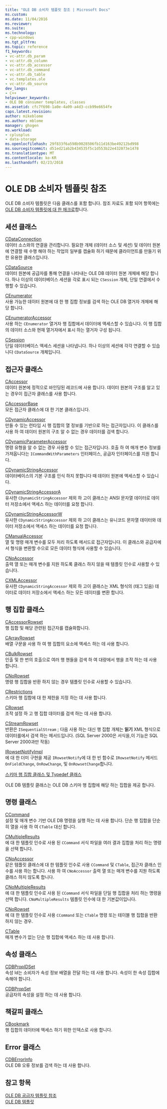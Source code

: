 ```yaml
---
title: "OLE DB 소비자 템플릿 참조 | Microsoft Docs"
ms.custom: 
ms.date: 11/04/2016
ms.reviewer: 
ms.suite: 
ms.technology:
- cpp-windows
ms.tgt_pltfrm: 
ms.topic: reference
f1_keywords:
- vc-attr.db_param
- vc-attr.db_column
- vc-attr.db_accessor
- vc-attr.db_command
- vc-attr.db_table
- vc.templates.ole
- vc-attr.db_source
dev_langs:
- C++
helpviewer_keywords:
- OLE DB consumer templates, classes
ms.assetid: cfc7f698-1a0e-4a09-a4d3-ccb99e6654fe
caps.latest.revision: 
author: mikeblome
ms.author: mblome
manager: ghogen
ms.workload:
- cplusplus
- data-storage
ms.openlocfilehash: 29f833f6a598b9028506fb11d163be49212bd998
ms.sourcegitcommit: d51ed21ab2b434535f5c1d553b22e432073e1478
ms.translationtype: MT
ms.contentlocale: ko-KR
ms.lasthandoff: 02/23/2018
---
```

# <a name="ole-db-consumer-templates-reference"></a>OLE DB 소비자 템플릿 참조
OLE DB 소비자 템플릿은 다음 클래스를 포함 합니다. 참조 자료도 포함 되어 항목에는 [OLE DB 소비자 템플릿에 대 한 매크로](../../data/oledb/macros-and-global-functions-for-ole-db-consumer-templates.md)합니다.  
  
## <a name="session-classes"></a>세션 클래스  
 [CDataConnection](../../data/oledb/cdataconnection-class.md)  
 데이터 소스와의 연결을 관리합니다. 필요한 개체 (데이터 소스 및 세션) 및 데이터 원본에 연결할 때 수행 해야 하는 작업의 일부를 캡슐화 하기 때문에 클라이언트를 만들기 위한 유용한 클래스입니다.  
  
 [CDataSource](../../data/oledb/cdatasource-class.md)  
 데이터 원본에 공급자를 통해 연결을 나타내는 OLE DB 데이터 원본 개체에 해당 합니다. 하나 이상의 데이터베이스 세션을 각로 표시 되는 `CSession` 개체, 단일 연결에서 수행할 수 있습니다.  
  
 [CEnumerator](../../data/oledb/cenumerator-class.md)  
 사용 가능한 데이터 원본에 대 한 행 집합 정보를 검색 하는 OLE DB 열거자 개체에 해당 합니다.  
  
 [CEnumeratorAccessor](../../data/oledb/cenumeratoraccessor-class.md)  
 사용 하는 `CEnumerator` 열거자 행 집합에서 데이터에 액세스할 수 있습니다. 이 행 집합의 데이터 소스와 현재 열거자에서 표시 하는 열거자 구성 됩니다.  
  
 [CSession](../../data/oledb/csession-class.md)  
 단일 데이터베이스 액세스 세션을 나타냅니다. 하나 이상의 세션에 각각 연결할 수 있습니다 `CDataSource` 개체입니다.  
  
## <a name="accessor-classes"></a>접근자 클래스  
 [CAccessor](../../data/oledb/caccessor-class.md)  
 데이터 원본에 정적으로 바인딩된 레코드에 사용 합니다. 데이터 원본의 구조를 알고 있는 경우이 접근자 클래스를 사용 합니다.  
  
 [CAccessorBase](../../data/oledb/caccessorbase-class.md)  
 모든 접근자 클래스에 대 한 기본 클래스입니다.  
  
 [CDynamicAccessor](../../data/oledb/cdynamicaccessor-class.md)  
 만들 수 있는 런타임 시 행 집합의 열 정보를 기반으로 하는 접근자입니다. 이 클래스를 사용 하 여 데이터 원본의 구조 알 수 없는 경우 데이터를 검색 합니다.  
  
 [CDynamicParameterAccessor](../../data/oledb/cdynamicparameteraccessor-class.md)  
 명령 유형을 알 수 없는 경우 사용할 수 있는 접근자입니다. 호출 하 여 매개 변수 정보를 가져옵니다는 `ICommandWithParameters` 인터페이스, 공급자 인터페이스를 지원 합니다.  
  
 [CDynamicStringAccessor](../../data/oledb/cdynamicstringaccessor-class.md)  
 데이터베이스의 기본 구조를 인식 하지 못합니다 때 데이터 원본에 액세스할 수 있습니다.  
  
 [CDynamicStringAccessorA](../../data/oledb/cdynamicstringaccessora-class.md)  
 유사한 `CDynamicStringAccessor` 제외 하 고이 클래스는 ANSI 문자열 데이터로 데이터 저장소에서 액세스 하는 데이터를 요청 합니다.  
  
 [CDynamicStringAccessorW](../../data/oledb/cdynamicstringaccessorw-class.md)  
 유사한 `CDynamicStringAccessor` 제외 하 고이 클래스는 유니코드 문자열 데이터와 데이터 저장소에서 액세스 하는 데이터를 요청 합니다.  
  
 [CManualAccessor](../../data/oledb/cmanualaccessor-class.md)  
 열 및 명령 매개 변수를 모두 처리 하도록 메서드로 접근자입니다. 이 클래스와 공급자에서 형식을 변환할 수으로 모든 데이터 형식에 사용할 수 있습니다.  
  
 [CNoAccessor](../../data/oledb/cnoaccessor-class.md)  
 출력 열 또는 매개 변수를 지원 하도록 클래스 하지 않을 때 템플릿 인수로 사용할 수 있습니다.  
  
 [CXMLAccessor](../../data/oledb/cxmlaccessor-class.md)  
 유사한 `CDynamicStringAccessor` 제외 하 고이 클래스는 XML 형식의 (태그 있음) 데이터로 데이터 저장소에서 액세스 하는 모든 데이터를 변환 합니다.  
  
## <a name="rowset-classes"></a>행 집합 클래스  
 [CAccessorRowset](../../data/oledb/caccessorrowset-class.md)  
 행 집합 및 해당 관련된 접근자를 캡슐화합니다.  
  
 [CArrayRowset](../../data/oledb/carrayrowset-class.md)  
 배열 구문을 사용 하 여 행 집합의 요소에 액세스 하는 데 사용 합니다.  
  
 [CBulkRowset](../../data/oledb/cbulkrowset-class.md)  
 인출 및 한 번의 호출으로 여러 행 핸들을 검색 하 여 대량에서 행을 조작 하는 데 사용 합니다.  
  
 [CNoRowset](../../data/oledb/cnorowset-class.md)  
 명령 행 집합을 반환 하지 않는 경우 템플릿 인수로 사용할 수 있습니다.  
  
 [CRestrictions](../../data/oledb/crestrictions-class.md)  
 스키마 행 집합에 대 한 제한을 지정 하는 데 사용 합니다.  
  
 [CRowset](../../data/oledb/crowset-class.md)  
 조작 설정 하 고 행 집합 데이터를 검색 하는 데 사용 합니다.  
  
 [CStreamRowset](../../data/oledb/cstreamrowset-class.md)  
 반환은 `ISequentialStream` ; 다음 사용 하는 대신 행 집합 개체는 **읽기** XML 형식으로 데이터를에서 검색 하는 메서드입니다. (SQL Server 2000은 서식을,이 기능은 SQL Server 2000과만 작동)  
  
 [IRowsetNotifyImpl](../../data/oledb/irowsetnotifyimpl-class.md)  
 에 대 한 더미 구현을 제공 `IRowsetNotify`에 대 한 빈 함수로 `IRowsetNotify` 메서드 `OnFieldChange`, `OnRowChange`, 및 `OnRowsetChange`합니다.  
  
 [스키마 행 집합 클래스 및 Typedef 클래스](../../data/oledb/schema-rowset-classes-and-typedef-classes.md)  
  
 OLE DB 템플릿 클래스는 OLE DB 스키마 행 집합에 해당 하는 집합을 제공 합니다.  
  
## <a name="command-classes"></a>명령 클래스  
 [CCommand](../../data/oledb/ccommand-class.md)  
 설정 및 매개 변수 기반 OLE DB 명령을 실행 하는 데 사용 합니다. 단순 행 집합을 단순히 열을 사용 하 여 `CTable` 대신 합니다.  
  
 [CMultipleResults](../../data/oledb/cmultipleresults-class.md)  
 에 대 한 템플릿 인수로 사용 된 `CCommand` 서식 파일을 여러 결과 집합을 처리 하는 명령을 선택 합니다.  
  
 [CNoAccessor](../../data/oledb/cnoaccessor-class.md)  
 같은 템플릿 클래스에 대 한 템플릿 인수로 사용 `CCommand` 및 `CTable`, 접근자 클래스 인수를 사용 하는 합니다. 사용 하 여 `CNoAccessor` 출력 열 또는 매개 변수를 지원 하도록 클래스 하지 않도록 합니다.  
  
 [CNoMultipleResults](../../data/oledb/cnomultipleresults-class.md)  
 에 대 한 템플릿 인수로 사용 된 `CCommand` 서식 파일을 단일 행 집합을 처리 하는 명령을 선택 합니다. `CNoMultipleResults` 템플릿 인수에 대 한 기본값이입니다.  
  
 [CNoRowset](../../data/oledb/cnorowset-class.md)  
 에 대 한 템플릿 인수로 사용 `CCommand` 또는 `CTable` 명령 또는 테이블 행 집합을 반환 하지 않는 경우.  
  
 [CTable](../../data/oledb/ctable-class.md)  
 매개 변수가 없는 단순 행 집합에 액세스 하는 데 사용 합니다.  
  
## <a name="property-classes"></a>속성 클래스  
 [CDBPropIDSet](../../data/oledb/cdbpropidset-class.md)  
 속성 Id는 소비자가 속성 정보 배열을 전달 하는 데 사용 합니다. 속성이 한 속성 집합에 속해야 합니다.  
  
 [CDBPropSet](../../data/oledb/cdbpropset-class.md)  
 공급자의 속성을 설정 하는 데 사용 합니다.  
  
## <a name="bookmark-class"></a>책갈피 클래스  
 [CBookmark](../../data/oledb/cbookmark-class.md)  
 행 집합의 데이터에 액세스 하기 위한 인덱스로 사용 합니다.  
  
## <a name="error-class"></a>Error 클래스  
 [CDBErrorInfo](../../data/oledb/cdberrorinfo-class.md)  
 OLE DB 오류 정보를 검색 하는 데 사용 합니다.  
  
## <a name="see-also"></a>참고 항목  
 [OLE DB 공급자 템플릿 참조](../../data/oledb/ole-db-provider-templates-reference.md)   
 [OLE DB 템플릿](../../data/oledb/ole-db-templates.md)